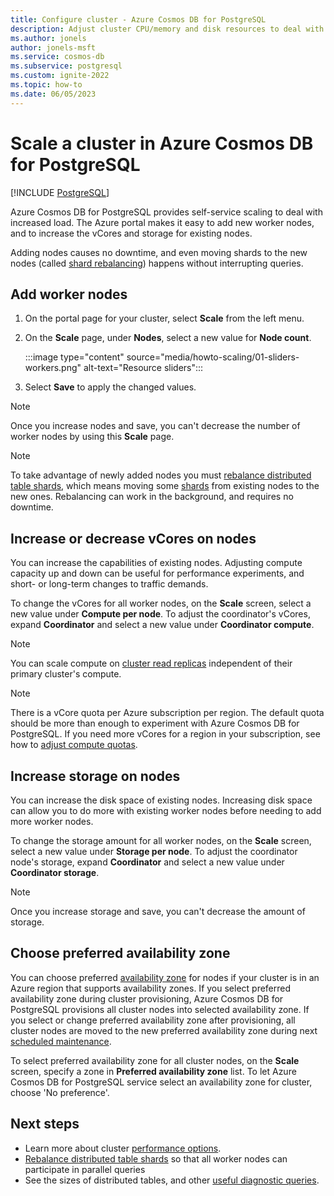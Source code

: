 ```yaml
---
title: Configure cluster - Azure Cosmos DB for PostgreSQL
description: Adjust cluster CPU/memory and disk resources to deal with increased load or enable HA for improved availability.
ms.author: jonels
author: jonels-msft
ms.service: cosmos-db
ms.subservice: postgresql
ms.custom: ignite-2022
ms.topic: how-to
ms.date: 06/05/2023
---
```


# Scale a cluster in Azure Cosmos DB for PostgreSQL

[!INCLUDE [PostgreSQL](../includes/appliesto-postgresql.md)]

Azure Cosmos DB for PostgreSQL provides self-service
scaling to deal with increased load. The Azure portal makes it easy to add new
worker nodes, and to increase the vCores and storage for existing nodes.

Adding nodes causes no downtime, and even moving shards to the new nodes (called [shard
rebalancing](howto-scale-rebalance.md)) happens without interrupting
queries.

## Add worker nodes

1. On the portal page for your cluster, select **Scale** from the left menu.

1. On the **Scale** page, under **Nodes**, select a new value for **Node count**.

   :::image type="content" source="media/howto-scaling/01-sliders-workers.png" alt-text="Resource sliders":::

1. Select **Save** to apply the changed values.

> [!NOTE]
> Once you increase nodes and save, you can't decrease the number of worker nodes by using this **Scale** page.

> [!NOTE]
> To take advantage of newly added nodes you must [rebalance distributed table
> shards](howto-scale-rebalance.md), which means moving some
> [shards](concepts-nodes.md#shards) from existing nodes
> to the new ones. Rebalancing can work in the background, and requires no
> downtime.

## Increase or decrease vCores on nodes

You can increase the capabilities of existing nodes. Adjusting compute capacity up and down can be useful for performance
experiments, and short- or long-term changes to traffic demands.

To change the vCores for all worker nodes, on the **Scale** screen, select a new value under **Compute per node**. To adjust the coordinator's vCores, expand **Coordinator** and select a new value under **Coordinator compute**.

> [!NOTE]
> You can scale compute on [cluster read replicas](concepts-read-replicas.md) independent of their primary cluster's compute.

> [!NOTE]
> There is a vCore quota per Azure subscription per region.  The default quota
> should be more than enough to experiment with Azure Cosmos DB for PostgreSQL.  If you
> need more vCores for a region in your subscription, see how to [adjust
> compute quotas](howto-compute-quota.md).

## Increase storage on nodes

You can increase the disk space of existing
nodes. Increasing disk space can allow you to do more with existing worker
nodes before needing to add more worker nodes.

To change the storage amount for all worker nodes, on the **Scale** screen, select a new value under **Storage per node**. To adjust the coordinator node's storage, expand **Coordinator** and select a new value under **Coordinator storage**.

> [!NOTE]
> Once you increase storage and save, you can't decrease the amount of storage.

## Choose preferred availability zone

You can choose preferred [availability zone](./concepts-cluster.md#node-availability-zone) for nodes if your cluster is in an Azure region that supports availability zones. If you select preferred availability zone during cluster provisioning, Azure Cosmos DB for PostgreSQL provisions all cluster nodes into selected availability zone. If you select or change preferred availability zone after provisioning, all cluster nodes are moved to the new preferred availability zone during next [scheduled maintenance](./concepts-maintenance.md). 

To select preferred availability zone for all cluster nodes, on the **Scale** screen, specify a zone in **Preferred availability zone** list. To let Azure Cosmos DB for PostgreSQL service select an availability zone for cluster, choose 'No preference'.

## Next steps

- Learn more about cluster [performance options](resources-compute.md).
- [Rebalance distributed table shards](howto-scale-rebalance.md)
  so that all worker nodes can participate in parallel queries
- See the sizes of distributed tables, and other [useful diagnostic
  queries](howto-useful-diagnostic-queries.md).
